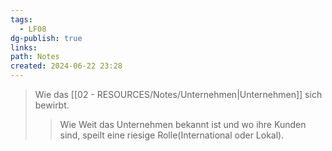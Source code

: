 ```yaml
---
tags:
  - LF08
dg-publish: true
links: 
path: Notes
created: 2024-06-22 23:28
---
```

> Wie das [[02 - RESOURCES/Notes/Unternehmen\|Unternehmen]] sich bewirbt.
> >  Wie Weit das Unternehmen bekannt ist und wo ihre Kunden sind, speilt eine riesige Rolle(International oder Lokal).	